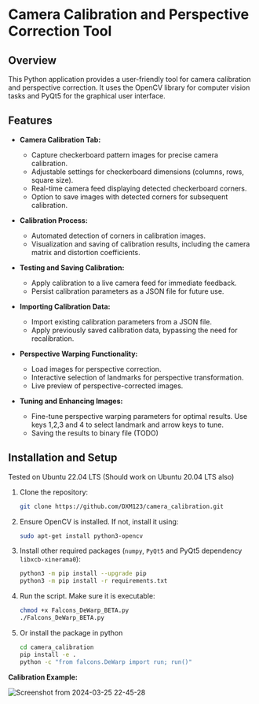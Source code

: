 # Camera Calibration and Perspective Correction Tool

## Overview

This Python application provides a user-friendly tool for camera calibration and perspective correction. It uses the OpenCV library for computer vision tasks and PyQt5 for the graphical user interface.

## Features

- **Camera Calibration Tab:**
  - Capture checkerboard pattern images for precise camera calibration.
  - Adjustable settings for checkerboard dimensions (columns, rows, square size).
  - Real-time camera feed displaying detected checkerboard corners.
  - Option to save images with detected corners for subsequent calibration.

- **Calibration Process:**
  - Automated detection of corners in calibration images.
  - Visualization and saving of calibration results, including the camera matrix and distortion coefficients.

- **Testing and Saving Calibration:**
  - Apply calibration to a live camera feed for immediate feedback.
  - Persist calibration parameters as a JSON file for future use.

- **Importing Calibration Data:**
  - Import existing calibration parameters from a JSON file.
  - Apply previously saved calibration data, bypassing the need for recalibration.

- **Perspective Warping Functionality:**
  - Load images for perspective correction.
  - Interactive selection of landmarks for perspective transformation.
  - Live preview of perspective-corrected images.

- **Tuning and Enhancing Images:**
  - Fine-tune perspective warping parameters for optimal results. Use keys 1,2,3 and 4 to select landmark and arrow keys to tune.
  - Saving the results to binary file (TODO)

## Installation and Setup

Tested on Ubuntu 22.04 LTS (Should work on Ubuntu 20.04 LTS also)

1. Clone the repository:

    ```bash
    git clone https://github.com/DXM123/camera_calibration.git
    ```

2. Ensure OpenCV is installed. If not, install it using:

    ```bash
    sudo apt-get install python3-opencv
    ```

3. Install other required packages (`numpy`, `PyQt5` and PyQt5 dependency `libxcb-xinerama0`):

    ```bash
    python3 -m pip install --upgrade pip
    python3 -m pip install -r requirements.txt
    ```

4. Run the script. Make sure it is executable:

    ```bash
    chmod +x Falcons_DeWarp_BETA.py
    ./Falcons_DeWarp_BETA.py
    ```

5. Or install the package in python

    ```bash
    cd camera_calibration
    pip install -e .
    python -c "from falcons.DeWarp import run; run()"
    ```

**Calibration Example:**

![Screenshot from 2024-03-25 22-45-28](https://github.com/DXM123/camera_calibration/assets/19300348/8f14485d-b62d-4069-aa66-4f0aefae44b0)

